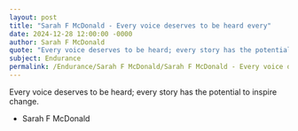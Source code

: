 ```yaml
---
layout: post
title: "Sarah F McDonald - Every voice deserves to be heard every"
date: 2024-12-28 12:00:00 -0000
author: Sarah F McDonald
quote: "Every voice deserves to be heard; every story has the potential to inspire change."
subject: Endurance
permalink: /Endurance/Sarah F McDonald/Sarah F McDonald - Every voice deserves to be heard every
---
```


Every voice deserves to be heard; every story has the potential to inspire change.

- Sarah F McDonald
